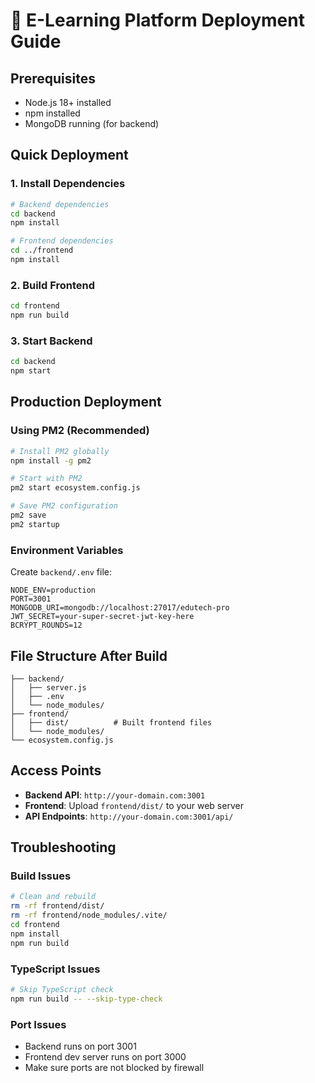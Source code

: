 # 🚀 E-Learning Platform Deployment Guide

## Prerequisites
- Node.js 18+ installed
- npm installed
- MongoDB running (for backend)

## Quick Deployment

### 1. Install Dependencies
```bash
# Backend dependencies
cd backend
npm install

# Frontend dependencies
cd ../frontend
npm install
```

### 2. Build Frontend
```bash
cd frontend
npm run build
```

### 3. Start Backend
```bash
cd backend
npm start
```

## Production Deployment

### Using PM2 (Recommended)
```bash
# Install PM2 globally
npm install -g pm2

# Start with PM2
pm2 start ecosystem.config.js

# Save PM2 configuration
pm2 save
pm2 startup
```

### Environment Variables
Create `backend/.env` file:
```env
NODE_ENV=production
PORT=3001
MONGODB_URI=mongodb://localhost:27017/edutech-pro
JWT_SECRET=your-super-secret-jwt-key-here
BCRYPT_ROUNDS=12
```

## File Structure After Build
```
├── backend/
│   ├── server.js
│   ├── .env
│   └── node_modules/
├── frontend/
│   ├── dist/          # Built frontend files
│   └── node_modules/
└── ecosystem.config.js
```

## Access Points
- **Backend API**: `http://your-domain.com:3001`
- **Frontend**: Upload `frontend/dist/` to your web server
- **API Endpoints**: `http://your-domain.com:3001/api/`

## Troubleshooting

### Build Issues
```bash
# Clean and rebuild
rm -rf frontend/dist/
rm -rf frontend/node_modules/.vite/
cd frontend
npm install
npm run build
```

### TypeScript Issues
```bash
# Skip TypeScript check
npm run build -- --skip-type-check
```

### Port Issues
- Backend runs on port 3001
- Frontend dev server runs on port 3000
- Make sure ports are not blocked by firewall

